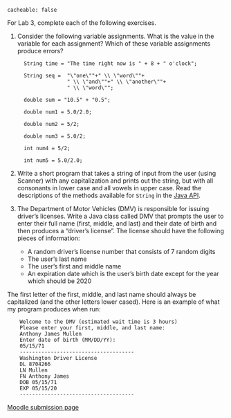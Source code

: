 ```
cacheable: false
```
For Lab 3, complete each of the following exercises.

1. Consider the following variable assignments. What is the value in the variable for each assignment? Which of these variable assignments produce errors?

         String time = "The time right now is " + 8 + " o'clock";

         String seq =  "\"one\""+" \\ \"word\""+
                       " \\ \"and\""+" \\ \"another\""+
                       " \\ \"word\"";

         double sum = "10.5" + "0.5";

         double num1 = 5.0/2.0;

         double num2 = 5/2;

         double num3 = 5.0/2;

         int num4 = 5/2;

         int num5 = 5.0/2.0;

2. Write a short program that takes a string of input from the user (using Scanner) with any capitalization and prints out the string, but with all consonants in lower case and all vowels in upper case. Read the descriptions of the methods available for `String` in the [Java API](https://docs.oracle.com/javase/7/docs/api/java/lang/String.html). 

3. The Department of Motor Vehicles (DMV) is responsible for issuing driver’s licenses. Write a Java class called DMV that prompts the user to enter their full name (first, middle, and last) and
their date of birth and then produces a “driver’s license”. The license should have the following pieces of information:

    * A random driver’s license number that consists of 7 random digits
    * The user’s last name
    * The user’s first and middle name
    * An expiration date which is the user’s birth date except for the year which should be 2020

The first letter of the first, middle, and last name should always be capitalized (and the other letters lower cased). Here is an example of what my program produces when run:

        Welcome to the DMV (estimated wait time is 3 hours)
        Please enter your first, middle, and last name:
        Anthony James Mullen
        Enter date of birth (MM/DD/YY):
        05/15/71
        -------------------------------------
        Washington Driver License
        DL 8704266
        LN Mullen
        FN Anthony James
        DOB 05/15/71
        EXP 05/15/20
        -------------------------------------



[Moodle submission page](https://moodle.pugetsound.edu/moodle/mod/assign/view.php?id=334885)
